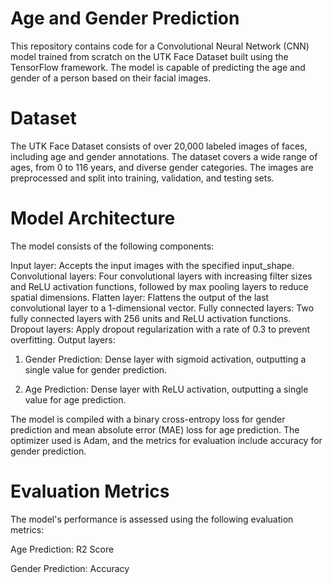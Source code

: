 # Age and Gender Prediction

This repository contains code for a Convolutional Neural Network (CNN) model trained from scratch on the UTK Face Dataset built using the TensorFlow framework. The model is capable of predicting the age and gender of a person based on their facial images.

# Dataset
The UTK Face Dataset consists of over 20,000 labeled images of faces, including age and gender annotations. The dataset covers a wide range of ages, from 0 to 116 years, and diverse gender categories. The images are preprocessed and split into training, validation, and testing sets.

# Model Architecture

The model consists of the following components:

Input layer: Accepts the input images with the specified input_shape.
Convolutional layers: Four convolutional layers with increasing filter sizes and ReLU activation functions, followed by max pooling layers to reduce spatial dimensions.
Flatten layer: Flattens the output of the last convolutional layer to a 1-dimensional vector.
Fully connected layers: Two fully connected layers with 256 units and ReLU activation functions.
Dropout layers: Apply dropout regularization with a rate of 0.3 to prevent overfitting.
Output layers:
1. Gender Prediction: Dense layer with sigmoid activation, outputting a single value for gender prediction.
   
2. Age Prediction: Dense layer with ReLU activation, outputting a single value for age prediction.


The model is compiled with a binary cross-entropy loss for gender prediction and mean absolute error (MAE) loss for age prediction. The optimizer used is Adam, and the metrics for evaluation include accuracy for gender prediction.


# Evaluation Metrics

The model's performance is assessed using the following evaluation metrics:

Age Prediction: R2 Score

Gender Prediction: Accuracy

